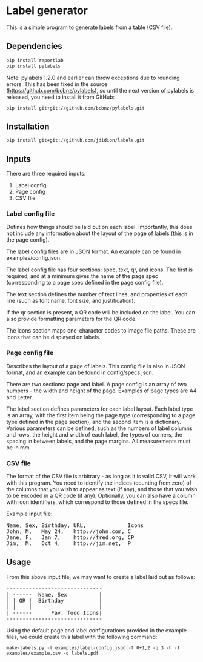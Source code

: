 # Label generator

This is a simple program to generate labels from a table (CSV file).

## Dependencies

```python
pip install reportlab
pip install pylabels
```

Note: pylabels 1.2.0 and earlier can throw exceptions due to rounding errors. This has been fixed in the source (https://github.com/bcbnz/pylabels), so until the next version of pylabels is released, you need to install it from GitHub:

```
pip install git+git://github.com/bcbnz/pylabels.git
```

## Installation

```
pip install git+git://github.com/jdidion/labels.git
```

## Inputs

There are three required inputs:

1. Label config
2. Page config
3. CSV file

### Label config file

Defines how things should be laid out on each label. Importantly, this does not include any information about the layout of the page of labels (this is in the page config).

The label config files are in JSON format. An example can be found in examples/config.json.

The label config file has four sections: spec, text, qr, and icons. The first is required, and at a minimum gives the name of the page spec (corresponding to a page spec defined in the page config file). 

The text section defines the number of text lines, and properties of each line (such as font name, font size, and justification). 

If the qr section is present, a QR code will be included on the label. You can also provide formatting parameters for the QR code.

The icons section maps one-character codes to image file paths. These are icons that can be displayed on labels.

### Page config file

Describes the layout of a page of labels. This config file is also in JSON format, and an example can be found in config/specs.json. 

There are two sections: page and label. A page config is an array of two numbers - the width and height of the page. Examples of page types are A4 and Letter. 

The label section defines parameters for each label layout. Each label type is an array, with the first item being the page type (corresponding to a page type defined in the page section), and the second item is a dictionary. Various parameters can be defined, such as the numbers of label columns and rows, the height and width of each label, the types of corners, the spacing in between labels, and the page margins. All measurements must be in mm.

### CSV file

The format of the CSV file is arbitrary - as long as it is valid CSV, it will work with this program. You need to identify the indices (counting from zero) of the columns that you wish to appear as text (if any), and those that you wish to be encoded in a QR code (if any). Optionally, you can also have a column with icon identifiers, which correspond to those defined in the specs file.

Example input file:

<pre>
Name, Sex, Birthday, URL,             Icons
John, M,   May 24,   http://john.com, C
Jane, F,   Jan 7,    http://fred.org, CP
Jim,  M,   Oct 4,    http://jim.net,  P
</pre>

## Usage

From this above input file, we may want to create a label laid out as follows:

<pre>
------------------------------
| ------  Name, Sex          |
| | QR |  Birthday           |
| |    |                     |
| ------      Fav. food Icons|
------------------------------
</pre>

Using the default page and label configurations provided in the example files, we could create this label with the following command:

```
make-labels.py -l examples/label-config.json -t 0+1,2 -q 3 -h -f examples/example.csv -o labels.pdf
```